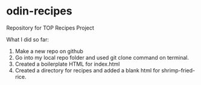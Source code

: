 # odin-recipes
Repository for TOP Recipes Project


What I did so far:
1. Make a new repo on github
2. Go into my local repo folder and used git clone command on terminal.
3. Created a boilerplate HTML for index.html
4. Created a directory for recipes and added a blank html for shrimp-fried-rice.
